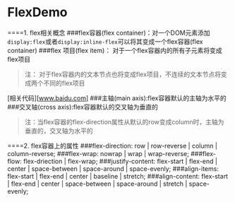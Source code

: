 # FlexDemo
====1. flex相关概念
###flex容器(flex container)：对一个DOM元素添加```display:flex```或者```display:inline-flex```可以将其变成一个flex容器(flex container)
###flex 项目(flex item)： 对于一个flex容器内的所有子元素将变成flex项目
>注： 对于flex容器内的文本节点也将变成flex项目，不连续的文本节点将变成两个不同的flex项目



[相关代码][www.baidu.com]
###主轴(main axis):flex容器默认的主轴为水平的
###交叉轴(cross axis):flex容器默认的交叉轴为垂直的
>注：当flex容器的flex-direction属性从默认的row变成column时，主轴为垂直的，交叉轴为水平的

====2. flex容器上的属性
###flex-direction: row | row-reverse | column | column-reverse;
###flex-wrap: nowrap | wrap | wrap-reverse;
###flex-flow: flex-driection | flex-wrap;
###justify-content: flex-start | flex-end | center | space-between | space-around | space-evenly;
###align-items: flex-start | flex-end | center | baseline | stretch;
###align-content: flex-start | flex-end | center | space-between | space-around | stretch | space-evenly;

